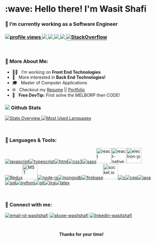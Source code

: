 <h1>:wave: Hello there! I'm Wasit Shafi</h1>
<h3>🔭 I’m currently working as a Software Engineer<!-- in Noida, IN--><h3>

<p>
  <!-- Profile Views -->
  <a href="https://github.com/wasitshafi/wasitshafi">
    <img src="https://komarev.com/ghpvc/?username=wasitshafi&label=ProfileViews" alt="profile views" />
  </a>
  <!-- Total Commits -->
  <a href="https://github.com/wasitshafi?tab=repositories">
    <img src="https://badges.pufler.dev/commits/all/wasitshafi?label=AllCommits">
  </a>
  <!-- Public Repos -->
   <a href="https://github.com/wasitshafi?tab=repositories">
    <img src="https://badges.pufler.dev/repos/wasitshafi?color=red&logo=github&label=PublicRepos">
  </a>
  <!--  Public Gist -->
  <a href="https://gist.github.com/wasitshafi">
    <img src="https://badges.pufler.dev/gists/wasitshafi?color=blueviolet&label=PublicGists">
  </a>
  <!-- Member on github in years -->
  <a href="https://github.com/wasitshafi?tab=repositories">
    <img src="https://badges.pufler.dev/years/wasitshafi?color=yellow">
  </a>
  <!-- Stackoverflow badge -->
  <!-- Shows sometimes: Invalid Parameters -->
  <!-- <a href="https://stackoverflow.com/users/10249156">
    <img alt="Stack Exchange reputation" src="https://img.shields.io/stackexchange/stackoverflow/r/10249156?color=orange&label=Reputation&logo=stackoverflow">
  </a> -->
  <a href="https://stackoverflow.com/users/10249156/wasitshafi">
    <img alt="StackOverflow" src="https://stackoverflow-badge.vercel.app/?userID=10249156" style="border-bottom:1px solid gray"/>
    </a>
  </p>
<br>

### 📖 More About Me:

- 👨‍💻 &nbsp; I’m working on **Front End Technologies**
- 🧐 &nbsp; More interested in **Back End Technologies!**
- 🎓 &nbsp; Master of Computer Applications
- 🌐 &nbsp; Checkout my [Resume](https://drive.google.com/file/d/1pbk9lpAsXecNQfnN2LZpDDFkpn9cKC0-/view) || [Portfolio](https://wasitshafi.github.io/)
- 💯 &nbsp; **Free DevTip:** First solve the MELBORP then CODE!
  <br>

### <img src="https://img.icons8.com/office/20/000000/bar-chart.png"/> Github Stats

<a href='https://github.com/wasitshafi/github-stats-transparent'>
  
![Stats Overview](https://raw.githubusercontent.com/wasitshafi/github-stats-transparent/output/generated/overview.svg)
![Most Used Languages](https://raw.githubusercontent.com/wasitshafi/github-stats-transparent/output/generated/languages.svg)

</a>
<br>

### 🧰 Languages & Tools:

<!-- https://icons8.com/icons -->
<p>
<a href="https://en.wikipedia.org/wiki/JavaScript" title="JavaScript" ><img src="https://img.icons8.com/color/50/000000/javascript.png" alt="javascript"/></a><a href="https://www.typescriptlang.org"  title="TypeScript" ><img src="https://img.icons8.com/color/50/000000/typescript.png" alt="typescript"/></a><a href="https://en.wikipedia.org/wiki/HTML"  title="HTML" ><img src="https://img.icons8.com/color/50/000000/html-5.png"alt="html" /></a><a href="https://en.wikipedia.org/wiki/CSS" title="CSS" ><img src="https://img.icons8.com/color/50/000000/css3.png" alt="css3" /></a><a href="https://sass-lang.com" title="SASS" ><img src="https://img.icons8.com/color/50/000000/sass.png" alt="sass" /></a><a href="https://reactjs.org/" title="React" ><img src="https://reactjs.org/favicon.ico" alt="react" height="50px" width="50px" /></a><a href="https://reactnative.dev/" title="React Native" ><img src="https://reactnative.dev/img/pwa/manifest-icon-512.png" alt="react-native" height="50px" width="50px"/></a><a href="https://www.electronjs.org" title="Electron" ><img src="https://www.electronjs.org/images/favicon.b7a59262df48d6563400baf5671da548.ico" alt="electron-js" height="50px" width="50px"/></a><a href="https://redux.js.org" title="Redux" ><img src="https://img.icons8.com/color/50/000000/redux.png" alt="Redux"/></a><a href="https://mobx-state-tree.js.org"  title="Mob-X-State Tree" ><img src="https://mobx-state-tree.js.org/img/favicon.ico" alt="MST" width="50" height="50"/></a><a href="https://nodejs.org/en" title="NodeJS" ><img src="https://img.icons8.com/fluency/50/000000/node-js.png" alt="node-js" /></a><a href="https://www.mongodb.com"  title="MongoDB" ><img src="https://img.icons8.com/color/50/000000/mongodb.png" alt="mongodb" /></a><a href="https://firebase.google.com"  title="Firebase" ><img src="https://img.icons8.com/color/50/000000/google-firebase-console.png" alt="firebase" /></a><a href="https://socket.io/" title="socket.io"><img src="https://socket.io/images/favicon.png" alt="socket.io"  height="50px" width="50px"/></a><a href="https://en.wikipedia.org/wiki/C_(programming_language)" title="C" ><img src="https://img.icons8.com/color/50/000000/c-programming.png" alt="c" /></a><a href="https://en.wikipedia.org/wiki/C%2B%2B" title="C++" ><img src="https://img.icons8.com/color/50/000000/c-plus-plus-logo.png" alt="cpp" /></a><a href="https://docs.oracle.com/javase/8" title="JAVA" ><img src="https://img.icons8.com/color/50/000000/java-coffee-cup-logo.png" alt="java" /></a><a href="https://en.wikipedia.org/wiki/SQL" title="SQL" ><img src="https://img.icons8.com/external-wanicon-lineal-color-wanicon/50/000000/external-sql-server-big-data-wanicon-lineal-color-wanicon.png" alt="sql" /></a><a href="https://www.python.org" title="Python" ><img src="https://img.icons8.com/color/50/000000/python.png" alt="python" /></a><a href="https://git-scm.com" title="GIT" ><img src="https://img.icons8.com/color/50/000000/git.png" alt="git" /></a><a href="https://www.atlassian.com/software/jira" title="Jira"><img src="https://img.icons8.com/color/50/000000/jira.png" alt="jira" /></a><a href="https://www.latex-project.org" title="Latex" ><img src="https://img.icons8.com/color/50/000000/latex.png" alt="latex" /></a>
  
<!-- 
<a href="https://webpack.js.org" title="WebPack"><img src="https://img.icons8.com/color/50/000000/webpack.png"  alt="webpack" /></a>
  <a href="https://bitbucket.org" title="BitBucket"><img src="https://wac-cdn.atlassian.com/assets/img/favicons/bitbucket/favicon-32x32.png" alt="bitbucket" /></a>
  <a href="https://github.com" title="github"><img src="https://img.icons8.com/ios-glyphs/50/000000/github.png" alt="github" /></a>
  <a href="https://www.npmjs.com" title="npm"><img src="https://img.icons8.com/color/50/000000/npm.png" alt="npm" /></a>
  <a href="https://code.visualstudio.com" title="visualstudio code"><img src="https://img.icons8.com/color/50/000000/visual-studio-code-2019.png" alt="vs-code" /></a>
   -->
</p>
<br />

### 🔗 Connect with me:

<a href="mailto:wasitshafi700@gmail.com"><img src="https://img.icons8.com/fluency/50/000000/mail.png" alt="email-id-wasitshafi"/></a>
<a href="https://join.skype.com/invite/VhQza341zfg7"><img src="https://img.icons8.com/color/48/000000/skype.png" alt="skype-wasitshafi"/></a>
<a href="https://www.linkedin.com/in/wasitshafi/"><img src="https://img.icons8.com/fluency/50/000000/linkedin.png" alt="linkedin-wasitshafi"/></a>
<!--
<a href="https://twitter.com/wasitshafi"><img src="https://img.icons8.com/color/50/000000/twitter.png" alt="twitter-wasitshafi"/></a>
<a href="https://discordapp.com/users/WasitShaf/"><img src="https://img.icons8.com/color/48/000000/discord--v2.png" alt="discord-wasitshafi"/></a>
<a href="https://www.instagram.com/wasitshafi/"><img src="https://img.icons8.com/fluency/50/000000/instagram-new.png" alt="instagram-wasitshafi"/></a>
<a href="https://github.com/wasitshafi"><img src="https://img.icons8.com/color/50/000000/facebook-new.png" alt="wasitshafi-facebook"/></a>
 -->
<br />


<p align="center"><b>Thanks for your time!</b></p>
